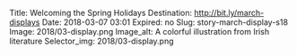 Title: Welcoming the Spring Holidays
Destination: http://bit.ly/march-displays
Date: 2018-03-07 03:01
Expired: no
Slug: story-march-display-s18
Image: 2018/03-display.png
Image_alt: A colorful illustration from Irish literature 
Selector_img: 2018/03-display.png